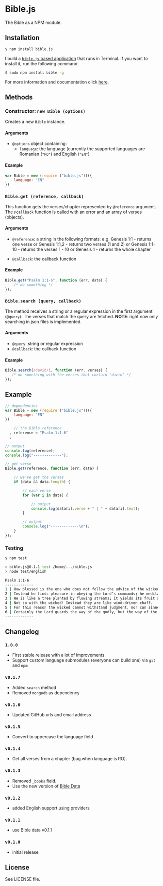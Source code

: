 Bible.js
========

The Bible as a NPM module.

## Installation
```sh
$ npm install bible.js
```
I build a [`bible.js` based application](https://github.com/BibleJS/BibleApp) that runs in Terminal. If you want to install it, run the following command:

```sh
$ sudo npm install bible -g
```

For more information and documentation click [here](https://github.com/BibleJS/BibleApp).

## Methods

### Constructor: `new Bible (options)`
Creates a new `Bible` instance.

#### Arguments

 - `@options` object containing:
   - `language`: the language (currently the supported languages are Romanian (`"RO"`) and English (`"EN"`)

#### Example

```js
var Bible = new (require ("bible.js"))({
    language: "EN"
})
```

### `Bible.get (reference, callback)`
This function gets the verses/chapter represented by `@reference` argument. The `@callback` function is called with an error and an array of verses (objects).

#### Arguments
  - `@reference`: a string in the following formats:
    e.g. Genesis 1:1    - returns one verse
      or Genesis 1:1,2  - returns two verses (1 and 2)
      or Genesis 1:1-10 - returns the verses 1 - 10
      or Genesis 1      - returns the whole chapter

  - `@callback`: the callback function

#### Example

```js
Bible.get("Psalm 1:1-6", function (err, data) {
    /* do something */
});
```

### `Bible.search (query, callback)`
The method receives a string or a regular expression in the first argument (`@query`). The verses that match the query are fetched.
**NOTE**: right now only searching in json files is implemented.

#### Arguments
 - `@query`: string or regular expression
 - `@callback`: the callback function

#### Example

```js
Bible.search(/david/i, function (err, verses) {
   /* do something with the verses that contain "david" */
});
```

## Example
```js
// dependencies
var Bible = new (require ("bible.js"))({
    language: "EN"
})

    // the Bible reference
  , reference = "Psalm 1:1-6"
  ;

// output
console.log(reference);
console.log("-------------");

// get verse
Bible.get(reference, function (err, data) {

    // we've get the verses
    if (data && data.length) {

        // each verse
        for (var i in data) {

            // output
            console.log(data[i].verse + " | " + data[i].text);
        }

        // output
        console.log("-------------\n");
    }
});
```

### Testing

```sh
$ npm test

> bible.js@0.1.1 test /home/.../bible.js
> node test/english

Psalm 1:1-6
-------------
1 | How blessed is the one who does not follow the advice of the wicked, or stand in the pathway with sinners, or sit in the assembly of scoffers!
2 | Instead he finds pleasure in obeying the Lord’s commands; he meditates on his commands day and night.
3 | He is like a tree planted by flowing streams; it yields its fruit at the proper time, and its leaves never fall off. He succeeds in everything he attempts.
4 | Not so with the wicked! Instead they are like wind-driven chaff.
5 | For this reason the wicked cannot withstand judgment, nor can sinners join the assembly of the godly.
6 | Certainly the Lord guards the way of the godly, but the way of the wicked ends in destruction.
-------------
```

## Changelog

### `1.0.0`
 - First stable release with a lot of improvements
 - Support custom language submodules (everyone can build one) via `git` and `npm`

### `v0.1.7`
 - Added `search` method
 - Removed `mongodb` as dependency

### `v0.1.6`
 - Updated GitHub urls and email address

### `v0.1.5`
 - Convert to uppercase the language field

### `v0.1.4`
 - Get all verses from a chapter (bug when language is RO).

### `v0.1.3`
 - Removed `_books` field.
 - Use the new version of [Bible Data](https://github.com/BibleJS/Versions)

### `v0.1.2`
 - added English support using providers

### `v0.1.1`
 - use Bible data v0.1.1

### `v0.1.0`
 - initial release

## License
See LICENSE file.
